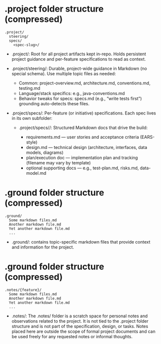# .project folder structure (compressed)

```text
.project/
  steering/
  specs/
    <spec-slug>/
```

- .project/: Root for all project artifacts kept in-repo. Holds persistent project guidance and per-feature specifications to read as context.

- .project/steering/: Durable, project-wide guidance in Markdown (no special schema). Use multiple topic files as needed:

  - Common: project-overview.md, architecture.md, conventions.md, testing.md
  - Language/stack specifics: e.g., java-conventions.md
  - Behavior tweaks for specs: specs.md (e.g., “write tests first”)
    grounding auto-detects these files.

- .project/specs/: Per-feature (or initiative) specifications. Each spec lives in its own subfolder:
  - .project/specs/<spec-slug>/: Structured Markdown docs that drive the build:
    - requirements.md — user stories and acceptance criteria (EARS-style)
    - design.md — technical design (architecture, interfaces, data models, diagrams)
    - plan/execution doc — implementation plan and tracking (filename may vary by template)
    - optional supporting docs — e.g., test-plan.md, risks.md, data-model.md

# .ground folder structure (compressed)

```text
.ground/
  Some markdown files.md
  Another markdown file.md
  Yet another markdown file.md
  ...
```

- .ground/: contains topic-specific markdown files that provide context and information for the project.

# .ground folder structure (compressed)

```text
.notes/{feature}/
  Some markdown files.md
  Another markdown file.md
  Yet another markdown file.md
  ...
```

- .notes/: The .notes/ folder is a scratch space for personal notes and observations related to the project. It is not tied to the .project folder structure and is not part of the specification, design, or tasks. Notes placed here are outside the scope of formal project documents and can be used freely for any requested notes or informal thoughts.
